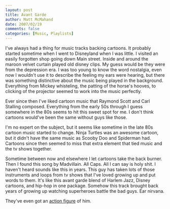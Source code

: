 ```yaml
---
layout: post
title: Avant Garde
author: Matt McMahand
date: 2007/02/19
comments: false
categories: [Music, Playlists]
---
```


I've always had a thing for music tracks backing cartoons. It probably started sometime when I went to Disneyland when I was little. I visited an easily forgotten shop going down Main street. Inside and around the maroon velvet curtain played old disney clips. My guess would be they were from the depression era. I was too young to know the word nostalgia, even now I wouldn't use it to describe the feeling my ears were hearing, but there was something distinctive about the music being played in the background. Everything from Mickey whisteling, the patting of the horse's hooves, to clicking of the projector seemed to work into the music perfectly.

Ever since then I've liked cartoon music that Raymond Scott and Carl Stalling composed. Everything from the early 50s through I guess somewhere in the 80s seems to hit this sweet spot for me. I don't think cartoons would've been the same without guys like those.

I'm no expert on the subject, but it seems like sometime in the late 80s cartoon music started to change. Ninja Turtles was an awesome cartoon, but it didn't have the same music as Scooby Doo and Spiderman had. Cartoons since then seemed to miss that extra element that tied music and the tv shows together.

Sometime between now and elsewhere I let cartoons take the back burner. Then I found this song by Madvillain. All Caps. All I can say is holy shit. I haven't heard sounds like this in years. This guy has taken lots of those instruments and loops from tv shows that I've loved growing up and put words to them. It's like this avant garde blend of Harlem Jazz, Disney cartoons, and hip-hop in one package. Somehow this track brought back years of growing up watching superheroes battle the bad guys. Ear nirvana.

They've even got an <a href="http://www.stonesthrow.com/news/kidrobot/">action figure</a> of him.
